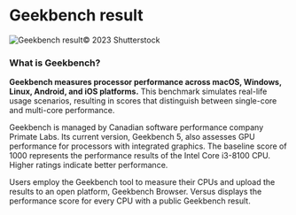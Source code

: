 # Geekbench result

![Geekbench result](https://images.versus.io/property/geekbench-1598530084546.variety.jpg)© 2023 Shutterstock

### What is Geekbench?

**Geekbench measures processor performance across macOS, Windows, Linux, Android, and iOS platforms.** This benchmark simulates real-life usage scenarios, resulting in scores that distinguish between single-core and multi-core performance.

&#x20;

Geekbench is managed by Canadian software performance company Primate Labs. Its current version, Geekbench 5, also assesses GPU performance for processors with integrated graphics. The baseline score of 1000 represents the performance results of the Intel Core i3-8100 CPU. Higher ratings indicate better performance.

&#x20;

Users employ the Geekbench tool to measure their CPUs and upload the results to an open platform, Geekbench Browser. Versus displays the performance score for every CPU with a public Geekbench result.
